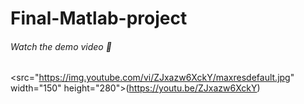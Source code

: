# Final-Matlab-project
###### Watch the demo video :movie_camera:
<src="https://img.youtube.com/vi/ZJxazw6XckY/maxresdefault.jpg" width="150" height="280">(https://youtu.be/ZJxazw6XckY)
